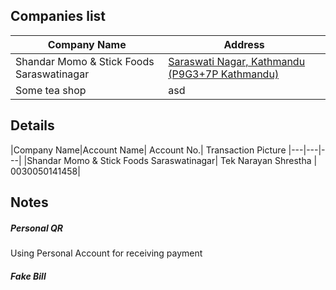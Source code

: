 
## Companies list

|Company Name|Address|
|---|---|
|Shandar Momo & Stick Foods Saraswatinagar|[Saraswati Nagar, Kathmandu (P9G3+7P Kathmandu)](https://maps.app.goo.gl/biwBZQDzkkh6sVX46?g_st=ic)|
|Some tea shop | asd |


## Details

|Company Name|Account Name| Account No.| Transaction Picture
|---|---|---|
|Shandar Momo & Stick Foods Saraswatinagar| Tek Narayan Shrestha | 0030050141458| 



## Notes

##### Personal QR
Using Personal Account for receiving payment

##### Fake Bill
